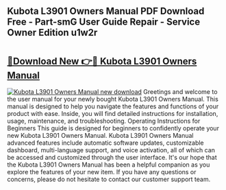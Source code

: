 ## Kubota L3901 Owners Manual PDF Download Free - Part-smG User Guide Repair - Service Owner Edition u1w2r

# <h2><a href="http://bc92164.oget.top/?id=Kubota+L3901+Owners+Manual">🔗Download New 👉🔴 Kubota L3901 Owners Manual</a></h2>

[![Kubota L3901 Owners Manual new download](https://i.imgur.com/5g1atiW.png)](http://bc92164.oget.top/?id=Kubota+L3901+Owners+Manual)
Greetings and welcome to the user manual for your newly bought Kubota L3901 Owners Manual. This manual is designed to help you navigate the features and functions of your product with ease. Inside, you will find detailed instructions for installation, usage, maintenance, and troubleshooting. Operating Instructions for Beginners This guide is designed for beginners to confidently operate your new Kubota L3901 Owners Manual. Kubota L3901 Owners Manual advanced features include automatic software updates, customizable dashboard, multi-language support, and voice activation, all of which can be accessed and customized through the user interface. It's our hope that the Kubota L3901 Owners Manual has been a helpful companion as you explore the features of your new item. If you have any questions or concerns, please do not hesitate to contact our customer support team.
